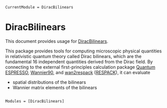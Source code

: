```@meta
CurrentModule = DiracBilinears
```

# DiracBilinears

This document provides usage for [DiracBilinears](https://github.com/TatsuyaMiki/DiracBilinears.jl).

This package provides tools for computing microscopic physical quantities in relativistic quantum theory called Dirac bilinears, which are the fundamental 16 independent quantities derived from the Dirac field.
By connecting to the external first-principles calculation package [Quantum ESPRESSO](https://www.quantum-espresso.org), [Wannier90](https://wannier.org), and [wan2respack](https://github.com/respack-dev/wan2respack) ([RESPACK](https://sites.google.com/view/kazuma7k6r)), it can evaluate
- spatial distributions of the bilinears
- Wannier matrix elements of the bilinears

```@index
```

```@autodocs
Modules = [DiracBilinears]
```
